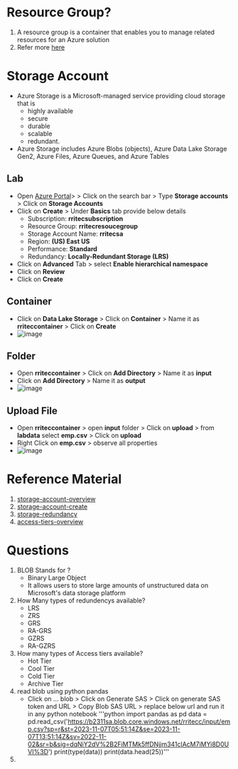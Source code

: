 # Resource Group?
1. A resource group is a container that enables you to manage related resources for an Azure solution
2. Refer more [here](https://learn.microsoft.com/en-us/azure/azure-resource-manager/management/overview#resource-groups)
# Storage Account
  - Azure Storage is a Microsoft-managed service providing cloud storage that is 
      - highly available
      - secure
      - durable
      - scalable
      - redundant. 
  - Azure Storage includes Azure Blobs (objects), Azure Data Lake Storage Gen2, Azure Files, Azure Queues, and Azure Tables
## Lab
  - Open [Azure Portal](https://portal.azure.com/)> > Click on the search bar > Type **Storage accounts** > Click on **Storage Accounts**
  - Click on **Create** > Under **Basics** tab provide below details
      - Subscription: **rritecsubscription**
      - Resource Group: **rritecresoucegroup**
      - Storage Account Name: **rritecsa**
      - Region: **(US) East US**
      - Performance: **Standard**
      - Redundancy: **Locally-Redundant Storage (LRS)**
  - Click on **Advanced** Tab > select **Enable hierarchical namespace**
  - Click on **Review**
  - Click on **Create**
## Container
  - Click on **Data Lake Storage** > Click on **Container** > Name it as **rriteccontainer** > Click on **Create**
  - ![image](https://user-images.githubusercontent.com/20516321/209080454-923c3672-5e86-4abb-a877-a85f5f43f26d.png)
## Folder
  - Open **rriteccontainer** > Click on **Add Directory** > Name it as **input**
  - Click on **Add Directory** > Name it as **output**
  - ![image](https://user-images.githubusercontent.com/20516321/209080956-412e8fa4-eef5-43f7-86b3-58cbc199ae78.png)

## Upload File

  - Open **rriteccontainer** > open **input** folder > Click on **upload** > from **labdata** select **emp.csv** > Click on **upload**
  - Right Click on **emp.csv** > observe all properties
  - ![image](https://user-images.githubusercontent.com/20516321/209083873-83ee8400-13d9-497a-8772-95e3ff065fa3.png)

# Reference Material

1. [storage-account-overview](https://learn.microsoft.com/en-us/azure/storage/common/storage-account-overview)
2. [storage-account-create](https://learn.microsoft.com/en-us/azure/storage/common/storage-account-create?tabs=azure-portal)
3. [storage-redundancy](https://learn.microsoft.com/en-us/azure/storage/common/storage-redundancy)
4. [access-tiers-overview](https://learn.microsoft.com/en-us/azure/storage/blobs/access-tiers-overview)

# Questions

1. BLOB Stands for ?
    - Binary Large Object
    - It allows users to store large amounts of unstructured data on Microsoft's data storage platform
2. How Many types of redundencys available?
    - LRS
    - ZRS
    - GRS
    - RA-GRS
    - GZRS
    - RA-GZRS
3. How many types of Access tiers available?
    - Hot Tier
    - Cool Tier
    - Cold Tier
    - Archive Tier
4. read blob using python pandas
    - Click on ... blob > Click on Generate SAS > Click on generate SAS token and URL > Copy Blob SAS URL > replace below url and run it in any python notebook
    '''python
    import pandas as pd
    data = pd.read_csv('https://b2311sa.blob.core.windows.net/rritecc/input/emp.csv?sp=r&st=2023-11-07T05:51:14Z&se=2023-11-07T13:51:14Z&sv=2022-11-02&sr=b&sig=dqNiY2dV%2B2FiMTMk5ffDNjjm341clAcM7iMYi8D0UVI%3D')
    print(type(data))
    print(data.head(25))'''
6. 
